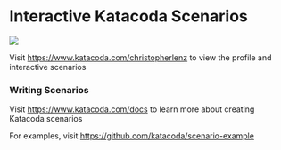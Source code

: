 # Interactive Katacoda Scenarios

[![](http://shields.katacoda.com/katacoda/christopherlenz/count.svg)](https://www.katacoda.com/christopherlenz "Get your profile on Katacoda.com")

Visit https://www.katacoda.com/christopherlenz to view the profile and interactive scenarios

### Writing Scenarios
Visit https://www.katacoda.com/docs to learn more about creating Katacoda scenarios

For examples, visit https://github.com/katacoda/scenario-example

